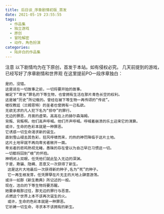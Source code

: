 ```yaml
---
title: 后日谈_序章剧情初版_首发
date: 2021-05-19 23:55:55
tags:
  - 作品集
  - 独立游戏
  - 原创
  - 冒险解密
  - 动作，角色扮演
categories:
  - 陆非白的作品集
---
```

注意 以下剧情均为在下原创，首发于本站。如有侵权必究。
几天前提到的游戏，已经写好了序章剧情和世界观 在这里提前PO一段序章独白：

	是的，没错。
  	这是说在一切故事之前，一切将要开始的故事。
  	被定下“卑劣”罪名的下等生物，也曾拥有生活在那片青色长空的权利。
  	这是被“历史”所记载的。曾经在被下等生物一再传颂的“传说”。
  	嗟叹教廷（兰姆恩特）的圣者也曾拥有一己私欲。
  	无欲无求的凡人犯下名为“掠夺”的罪行。
  	无边的罪恶，月面的虚荣。高高在上的赫尔森海姆。
  	背叛、背叛啊。他们高声呼喊。他们齐声呼喊。呼喊着崩溃的乐土迎来它的清算。
  	或许，生命的色彩本就是一种罪恶。
  	它诱惑一切生命渴求新的诞生。
  	直到雪山褪去其色彩，狂风呼啸而来，灼热的神罚降临于这片土地。
  	这片土地早就不再向卑劣者敞开一面。
  	卑劣者的悲鸣熟视无睹，愚昧的存在曾以为自己早已习惯这一切。
  	一切都将回到“根”的怀抱。
  	神明闭上双眼，任凭他们就此坠入无边的深渊。
  	于是，欺骗、隐瞒、恶意又一次获得了新生。
 	 这是这片大地最后一次获得新的种子,名为“死”的种子。
 	 它一再生根发芽。任凭罪孽在片无主的大地上肆意游荡。
  	或许一如那《新生教典》所记述的一般。
  	现在，洁白的下等生物将要苏醒。
  	她要承载那过往，那无边的罪行与恶意。
  	点燃这个世界上本不该再次诞生的火。
 	 或许，生命的色彩本就是一种罪恶。
  	它祈祷一切生命，寻求本不该拥有的新生。
